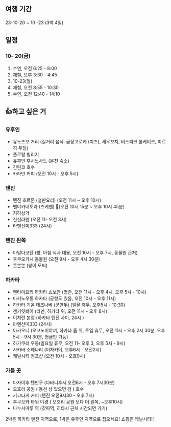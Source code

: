 
## 여행 기간
23-10-20 ~ 10 -23 (3박 4일)

## 일정
### 10- 20(금)
1. 수연, 오전 6:25 - 8:00
3. 재철, 오후 3:30 - 4:45
4. 10-23(월)
5. 재철, 오전 8:55 - 10:30
6. 수연, 오전 12:40 - 14:10
 
## 👍하고 싶은 거
### 유후인
* 유노츠보 거리 (길거리 음식. 금상고로케 (치즈), 새우꼬치, 비스피크 롤케이크, 미르히 푸딩)
* 플로랄 빌리지
* 유후인 후시노사토 (온천 숙소)
* 긴린코 호수
* 카라반 커피 (오전 10시 - 오후 5시)
### 텐진
* 텐진 호르몬 (철판요리) (오전 11시 ~ 오후 10시)
* 멘야카네토라 (츠케멘) 🌟(오전 10시 15분 ~ 오후 10시 45분)
* 지하상가 
* 신신라멘 (오전 11- 오전 3시)
* 라멘산미333 (24시)

### 텐진 왼쪽 
* 아맘다코탄 (빵, 아침 식사 대용, 오전 10시 - 오후 7시, 동물원 근처)
* 후쿠오카시 동물원 (오전 9시 - 오후 4시 30분)
*  롯뽄뽄 (붕어 모찌)

### 하카타
* 멘타이요리 하카타 쇼보안 (명란, 오전 11시 - 오후 4시, 오후 5시 - 10시)
* 마키노우동 하카타 (공항도 있음, 오전 10시 - 오후 11시)
* 하카타 기온 테츠나베 (군만두) (일욜 휴무. 오후5시 - 10:30)
* 겐키잇빠이 (라멘, 하카타 위, 오전 11시 - 오후 8시)
* 이치란 본점 (하카타 텐진 사이, 24시 )
* 라멘산미333 (24시)
* 아카오니 (오코노미야끼, 하카타 좀 위, 토일 휴무, 오전 11시 - 오후 2시 30분, 오후 5시 - 9시 30분, 현금만 가능)
* 하가쿠레 우동(일요일 휴무, 오전 11- 오후 3, 오후 5시 - 9시)
* 사카바 소레나리 (이자카야, 오후6시 - 오전2시)
* 캐널시티 점프샵 (오전 10시 - 오흐9시)

### 가볼 곳
* 다자이후 텐만구 (다바니후시 오전6시 - 오후 7시30분)
* 오호리 공원 ( 동선 상 있으면 감 ) 호수
* 키코타케 커피 (텐진 오전9시30 - 오후 7시)
* 후쿠오카 타워 야경 ( 오호리 공원 보다 더 왼쪽, ~오후10시)
* 다누시마루 역 (갓파역, 히타시 근처 시간되면 가기)


2박은 하카타 텐진 지역으로,
1박은 유후인 지역으로 잡으세요!
쇼핑은 캐널시티!!
